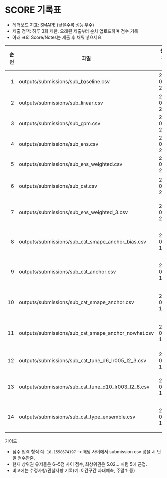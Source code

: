 # SCORE 기록표

- 레더보드 지표: SMAPE (낮을수록 성능 우수)
- 제출 정책: 하루 3회 제한. 오래된 제출부터 순차 업로드하며 점수 기록
- 아래 표의 Score/Notes는 제출 후 채워 넣으세요

| 순번 | 파일 | 생성시각(로컬) | Score | Notes |
|---:|---|---|---:|---|
| 1 | outputs/submissions/sub_baseline.csv | 2024-08-18 21:28 | 18.1558674197 | 0.5*lag168 + 0.5*roll_mean_168 베이스라인 |
| 2 | outputs/submissions/sub_linear.csv | 2024-08-18 21:39 | 14.2267167935 | 잔차 릿지 모델 OOF≈10.62 |
| 3 | outputs/submissions/sub_gbm.csv | 2024-08-18 21:53 | 21.1654366059 | 잔차 GBM(HGB) OOF≈11.71 |
| 4 | outputs/submissions/sub_ens.csv | 2024-08-18 22:00 | 15.1766973185 | linear+gbm 평균 앙상블 |
| 5 | outputs/submissions/sub_ens_weighted.csv | 2024-08-18 22:07 | 16.6923054153 | linear+gbm OOF 가중(그리드) |
| 6 | outputs/submissions/sub_cat.csv | 2024-08-18 22:12 | 11.2086699547 | 잔차 CatBoost(폴백 HGB) OOF≈11.79 |
| 7 | outputs/submissions/sub_ens_weighted_3.csv | 2024-08-18 22:14 | 12.3305017468 | 3모델 OOF 가중(예: [0.48,0.18,0.34], CV≈9.66) |
| 8 | outputs/submissions/sub_cat_smape_anchor_bias.csv | 2025-08-20 10:23 | 11.8684615387 | CatBoost: SMAPE 가중+앵커드CV+바이어스 보정, OOF≈10.23 |
| 9 | outputs/submissions/sub_cat_anchor.csv | 2025-08-20 10:29 | 14.5174723908 | CatBoost: 앵커드CV만(가중/바이어스 없음), OOF≈12.06 |
| 10 | outputs/submissions/sub_cat_smape_anchor.csv | 2025-08-20 10:30 | 9.8885150109 | CatBoost: 앵커드CV+SMAPE 가중(바이어스 없음), OOF≈9.82 |
| 11 | outputs/submissions/sub_cat_smape_anchor_nowhat.csv | 2025-08-21 14:16 | 9.7389765023 | CatBoost: 앵커드CV+SMAPE 가중+now_hat(일조/일사), OOF≈9.76 |
| 12 | outputs/submissions/sub_cat_tune_d6_lr005_l2_3.csv | 2025-08-21 14:47 | 9.7142185196 | Cat 튠 A(depth=6, lr=0.05, l2=3), now_hat 포함 |
| 13 | outputs/submissions/sub_cat_tune_d10_lr003_l2_6.csv | 2025-08-21 14:50 | 9.366959767 | Cat 튠 B(depth=10, lr=0.03, l2=6), now_hat 포함 |
| 14 | outputs/submissions/sub_cat_type_ensemble.csv | 2025-08-21 15:08 | 10.6225078129	 | 타입별 소모델 앙상블(depth=8, lr=0.05, l2=3), now_hat 포함 |

가이드
- 점수 입력 형식 예: `18.1558674197` -> 해당 사이에서 submission csv 넣을 시 단일 점수만줌. 
- 현재 상위권 유저들은 6~5점 사이 점수, 최상위권은 5.02... 처럼 5에 근접.
- 비고에는 수정사항/관찰사항 기록(예: 야간구간 과대예측, 주말↑ 등)
